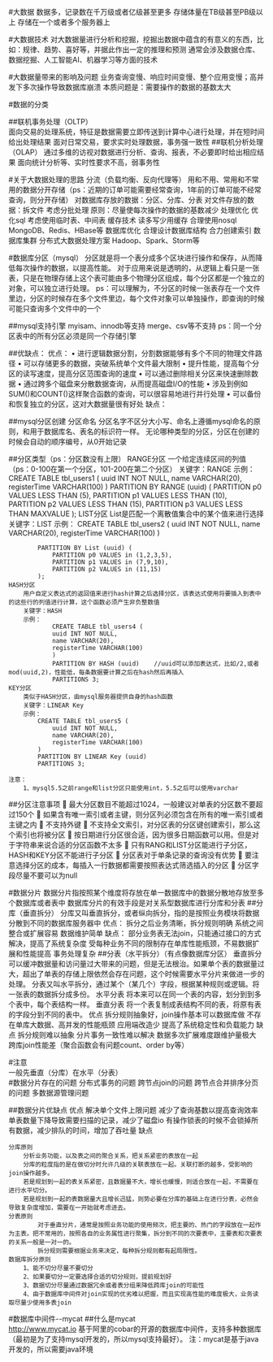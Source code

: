 
#大数据
    数据多，记录数在千万级或者亿级甚至更多
    存储体量在TB级甚至PB级以上
    存储在一个或者多个服务器上

#大数据技术
    对大数据量进行分析和挖掘，挖掘出数据中蕴含的有意义的东西，比如：规律、趋势、喜好等，并据此作出一定的推理和预测
    通常会涉及数据仓库、数据挖掘、人工智能AI、机器学习等方面的技术
    
#大数据量带来的影响及问题
    业务查询变慢、响应时间变慢、整个应用变慢；高并发下多次操作导致数据库崩溃
    本质问题是：需要操作的数据的基数太大
    
#数据的分类

##联机事务处理（OLTP）    
    面向交易的处理系统，特征是数据需要立即传送到计算中心进行处理，并在短时间给出处理结果
    面对日常交易，要求实时处理数据，事务强一致性
##联机分析处理（OLAP）
    通过多维的访视对数据进行分析、查询、报表，不必要即时给出相应结果
    面向统计分析等、实时性要求不高，弱事务性
    
#关于大数据处理的思路
    分流（负载均衡、反向代理等）
        用和不用、常用和不常用的数据分开存储（ps：近期的订单可能需要经常查询，1年前的订单可能不经常查询，则分开存储）
        对数据库存放的数据：分区、分库、分表
        对文件存放的数据：拆文件
        考虑分批处理
        原则：尽量使每次操作的数据的基数减少
    处理优化
        优化sql
        考虑使用临时表、中间表
    缓存技术
        读多写少用缓存
    合理使用nosql
        MongoDB、Redis、HBase等
    数据库优化
        合理设计数据库结构
        合力创建索引
        数据库集群
    分布式大数据处理方案
        Hadoop、Spark、Storm等
        
        
#数据库分区（mysql）
    分区就是将一个表分成多个区块进行操作和保存，从而降低每次操作的数据，以提高性能。
    对于应用来说是透明的，从逻辑上看只是一张表，只是在物理存储上这个表可能由多个物理分区组成，每个分区都是一个独立的对象，可以独立进行处理。
    ps：可以理解为，不分区的时候一张表存在一个文件里边，分区的时候存在多个文件里边，每个文件对象可以单独操作，即查询的时候可能只查询多个文件中的一个
        
##mysql支持引擎
    myisam、innodb等支持
    merge、csv等不支持
    ps：同一个分区表中的所有分区必须是同一个存储引擎
       
##优缺点：
    优点：
        • 进行逻辑数据分割，分割数据能够有多个不同的物理文件路径
        • 可以存储更多的数据，突破系统单个文件最大限制
        • 提升性能，提高每个分区的读写速度，提高分区范围查询的速度
        • 可以通过删除相关分区来快速删除数据
        • 通过跨多个磁盘来分散数据查询，从而提高磁盘I/O的性能
        • 涉及到例如SUM()和COUNT()这样聚合函数的查询，可以很容易地进行并行处理
        • 可以备份和恢复独立的分区，这对大数据量很有好处
    缺点：

##mysql分区创建
    分区命名
        分区名字不区分大小写、命名上遵循mysql命名的原则，和用于数据库名、表名的标识符一样。
        无论哪种类型的分区，分区在创建的时候会自动的顺序编号，从0开始记录
        
##分区类型（ps：分区数没有上限）
    RANGE分区
        一个给定连续区间的列值（ps：0-100在第一个分区，101-200在第二个分区）
        关键字：RANGE
        示例：
            CREATE TABLE tbl_users1 (
            	uuid INT NOT NULL,
            	name VARCHAR(20),
            	registerTime VARCHAR(100)
            )
            PARTITION BY RANGE (uuid) (
            	PARTITION p0 VALUES LESS THAN (5),
            	PARTITION p1 VALUES LESS THAN (10),
            	PARTITION p2 VALUES LESS THAN (15),
            	PARTITION p3 VALUES LESS THAN MAXVALUE
            );
    LIST分区
        List是匹配一个离散值集合中的某个值来进行选择
        关键字：LIST
        示例：
            CREATE TABLE tbl_users2 (
            	uuid INT NOT NULL,
            	name VARCHAR(20),
            	registerTime VARCHAR(100)
            )
            
            PARTITION BY List (uuid) (
            	PARTITION p0 VALUES in (1,2,3,5),
            	PARTITION p1 VALUES in (7,9,10),
            	PARTITION p2 VALUES in (11,15)
            );
    HASH分区
        用户自定义表达式的返回值来进行hash计算之后选择分区，该表达式使用将要插入到表中的这些行的列值进行计算，这个函数必须产生非负整数值
        关键字：HASH
        示例：
            	CREATE TABLE tbl_users4 (
            	uuid INT NOT NULL,
            	name VARCHAR(20),
            	registerTime VARCHAR(100)
                )
            	PARTITION BY HASH (uuid)	//uuid可以添加表达式，比如/2,或者mod(uuid,2)，性能低，每条数据要计算之后在hash然后再插入
            	PARTITIONS 3;
    KEY分区        
        类似于HASH分区，由mysql服务器提供自身的hash函数
        关键字：LINEAR Key
        示例：
            CREATE TABLE tbl_users5 (
            	uuid INT NOT NULL,
            	name VARCHAR(20),
            	registerTime VARCHAR(100)
            )
            PARTITION BY LINEAR Key (uuid)
            PARTITIONS 3;
    
    注意：
        1、mysql5.5之前range和list分区只能使用int，5.5之后可以使用varchar
           
##分区注意事项
     最大分区数目不能超过1024，一般建议对单表的分区数不要超过150个
     如果含有唯一索引或者主键，则分区列必须包含在所有的唯一索引或者主键之内
     不支持外键
     不支持全文索引，对分区表的分区键创建索引，那么这个索引也将被分区
     按日期进行分区很合适，因为很多日期函数可以用。但是对于字符串来说合适的分区函数不太多
     只有RANG和LIST分区能进行子分区， HASH和KEY分区不能进行子分区
     分区表对于单条记录的查询没有优势
     要注意选择分区的成本，每插入一行数据都需要按照表达式筛选插入的分区
     分区字段尽量不要可以为null        
        
        
        
        
#数据分片
    数据分片指按照某个维度将存放在单一数据库中的数据分散地存放至多个数据库或者表中
    数据库分片的有效手段是对关系型数据库进行分库和分表
##分库（垂直拆分）
    分库又叫垂直拆分，或者纵向拆分，指的是按照业务模块将数据分散到不同的数据库服务器中
    优点：
        拆分之后业务清晰，拆分规则明确
        系统之间整合或扩展容易
        数据维护简单
    缺点：
        部分业务表无法join，只能通过接口的方式解决，提高了系统复杂度
        受每种业务不同的限制存在单库性能瓶颈，不易数据扩展和性能提高
        事务处理复杂
##分表（水平拆分）（有点像数据库分区）
    垂直拆分可以缓冲数据量和访问量过大带来的问题，但是无法根治。如果单个表的数据量过大，超出了单表的存储上限依然会存在问题，这个时候需要水平分片来做进一步的处理。
    分表又叫水平拆分，通过某个（某几个）字段，根据某种规则或逻辑。将一张表的数据拆分成多份。
    水平分表
        将本来可以在同一个表的内容，划分到到多个表中，每个表结构一样。
    垂直分表
        将一个表复制成表结构不同的表，将原有表的字段分到不同的表中。
    优点
        拆分规则抽象好，join操作基本可以数据库做
        不存在单库大数据、高并发的性能瓶颈
        应用端改造少
        提高了系统稳定性和负载能力
    缺点
        拆分规则难以抽象
        分片事务一致性难以解决
        数据多次扩展难度跟维护量极大
        跨库join性能差（聚合函数会有问题count、order by等）
    
#注意    
    一般先垂直（分库）在水平（分表）   
#数据分片存在的问题
    分布式事务的问题
    跨节点join的问题
    跨节点合并排序分页的问题
    多数据源管理问题
    
##数据分片优缺点
    优点
        解决单个文件上限问题
        减少了查询基数以提高查询效率
        单表数量下降导致需要扫描的记录，减少了磁盘io
        有操作锁表的时候不会锁掉所有数据，减少排队的时间，增加了吞吐量
    缺点    
            
    分库原则
        分析业务功能，以及表之间的聚合关系，把关系紧密的表放在一起
        分库的粒度指的是在做切分时允许几级的关联表放在一起。关联打断的越多，受影响的join操作越多。
        若是规划到一起的表关系紧密，且数据量不大，增长也缓慢，则适合放在一起，不需要在进行水平切分。
        若是规划到一起的表数据量大且增长迅猛，则势必要在分库的基础上在进行分表，必然会导致复杂度增加，需要在一开始就考虑进去。
    分表原则
            对于垂直分片，通常是按照业务功能的使用频次，把主要的、热门的字段放在一起作为主表。把不常用的，按照各自的业务属性进行聚集，拆分到不同的次要表中，主要表和次要表的关系一般是一对一的。
            拆分规则需要根据业务来决定，每种拆分规则都有起局限性。
    数据库拆分原则
        1、能不切分尽量不要切分
        2、如果要切分一定要选择合适的切分规则，提前规划好
        3、数据切分尽量通过数据冗余或者表分组来降低跨库join的可能性
        4、由于数据库中间件对join实现的优劣难以把握，而且实现高性能的难度极大，业务读取尽量少使用多表join
       
#数据库中间件--mycat
##什么是mycat       
    http://www.mycat.io
    基于阿里的cobar的开源的数据库中间件，支持多种数据库（最初是为了支持mysql开发的，所以mysql支持最好）。
    注：mycat是基于java开发的，所以需要java环境
##
    
    
    
    
    
    
    
    
    
    
    
    
    
    
    
    
    
    